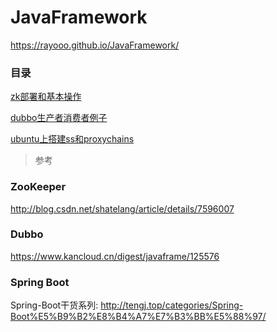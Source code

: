 # JavaFramework

https://rayooo.github.io/JavaFramework/

### 目录

[zk部署和基本操作](ZooKeeper/zk)

[dubbo生产者消费者例子](Dubbo/README)

[ubuntu上搭建ss和proxychains](ss&proxychains/README)

>   参考

### ZooKeeper

http://blog.csdn.net/shatelang/article/details/7596007

### Dubbo

https://www.kancloud.cn/digest/javaframe/125576

### Spring Boot

Spring-Boot干货系列:  http://tengj.top/categories/Spring-Boot%E5%B9%B2%E8%B4%A7%E7%B3%BB%E5%88%97/